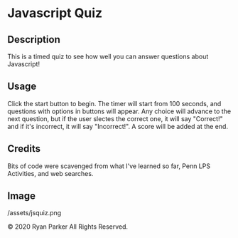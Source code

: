 # Javascript Quiz

## Description
This is a timed quiz to see how well you can answer questions about Javascript!

## Usage
Click the start button to begin. The timer will start from 100 seconds, and questions with options in buttons will appear. Any choice will advance to the next question, but if the user slectes the correct one, it will say "Correct!" and if it's incorrect, it will say "Incorrect!". A score will be added at the end.

## Credits
Bits of code were scavenged from what I've learned so far, Penn LPS Activities, and web searches.

## Image
/assets/jsquiz.png

© 2020 Ryan Parker All Rights Reserved.
